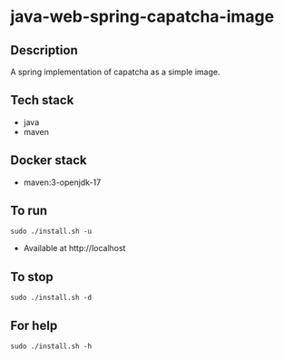 # java-web-spring-capatcha-image

## Description
A spring implementation of
capatcha as a simple image.

## Tech stack
- java
- maven

## Docker stack
- maven:3-openjdk-17

## To run
`sudo ./install.sh -u`
- Available at http://localhost

## To stop
`sudo ./install.sh -d`

## For help
`sudo ./install.sh -h`
